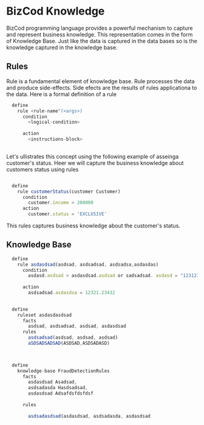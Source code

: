 # BizCod Knowledge 

BizCod programming language provides a powerful mechanism to capture and represent business knowledge. This representation comes in the form of Knowledge Base. Just like the data is captured in the data bases so is the knowledge captured in the knowledge base.



## Rules

Rule is a fundamental element of knowledge base. Rule processes the data and produce side-effects. Side efects are the results of rules applicationa to the data. 
Here is a formal definition of a rule

```js
  define 
    rule <rule-name"(<args>) 
      condition
        <logical-condition>
        
      action
        <instructions-block>
      
```
Let's ullistrates this concept using the following example of asseinga customer's status. Heer we will capture the business knowledge about customers status using rules 

```js

  define
    rule customerStatus(customer Customer) 
      condition
        customer.income > 200000
      action
        customer.status = 'EXCLUSIVE'  
```

This rules captures business knowledge about the customer's status. 

## Knowledge Base


```js
  define 
    rule asdasdsad(asdsad, asdsadsad, asdsadsa,asdasdas) 
      condition
        asdasd.asdsad > asdasdsad.asdsad or sadsadsad. asdasd = "123123123asdas" 
        
      action
        asdsadsad.asdasdsa = 12321.23432
      
```

```js
  define 
    ruleset asdasdasdsad
      facts 
        asdsad, asdsadsad, asdsad, asdasdsad
      rules 
        asdsadsad(asdsad, asdsad, asdsad)
        aSDSADSADSAD(ASDSAD,ASDSADASD)
      
```

```js

  define 
    knowledge-base FraudDetectionRules
      facts 
        asdasdsad Asadsad,  
        asdsadasda Hasdsadsad, 
        asdasdsad Adsafdsfdsfdsf
        
      rules 
      
        asdsadasdsad(asdasdsad, asdsadasda, asdasdsad
        
```
